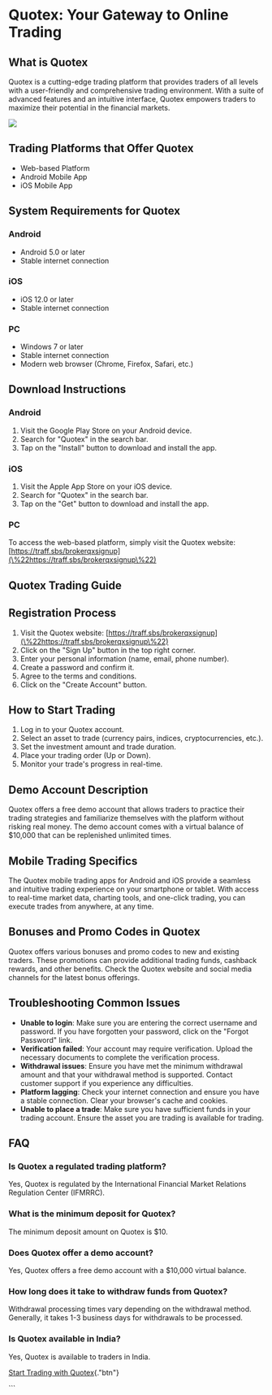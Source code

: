 # Quotex: Your Gateway to Online Trading

## What is Quotex

Quotex is a cutting-edge trading platform that provides traders of all
levels with a user-friendly and comprehensive trading environment. With
a suite of advanced features and an intuitive interface, Quotex empowers
traders to maximize their potential in the financial markets.

[![](https://static.quotex.io/files/3_en/300_250.jpg)](https://traff.sbs/brokerqxlid)

## Trading Platforms that Offer Quotex

-   Web-based Platform
-   Android Mobile App
-   iOS Mobile App

## System Requirements for Quotex

### Android

-   Android 5.0 or later
-   Stable internet connection

### iOS

-   iOS 12.0 or later
-   Stable internet connection

### PC

-   Windows 7 or later
-   Stable internet connection
-   Modern web browser (Chrome, Firefox, Safari, etc.)

## Download Instructions

### Android

1.  Visit the Google Play Store on your Android device.
2.  Search for "Quotex" in the search bar.
3.  Tap on the "Install" button to download and install the app.

### iOS

1.  Visit the Apple App Store on your iOS device.
2.  Search for "Quotex" in the search bar.
3.  Tap on the "Get" button to download and install the app.

### PC

To access the web-based platform, simply visit the Quotex website:
[https://traff.sbs/brokerqxsignup](\%22https://traff.sbs/brokerqxsignup\%22)

## Quotex Trading Guide

## Registration Process

1.  Visit the Quotex website:
    [https://traff.sbs/brokerqxsignup](\%22https://traff.sbs/brokerqxsignup\%22)
2.  Click on the "Sign Up" button in the top right corner.
3.  Enter your personal information (name, email, phone number).
4.  Create a password and confirm it.
5.  Agree to the terms and conditions.
6.  Click on the "Create Account" button.

## How to Start Trading

1.  Log in to your Quotex account.
2.  Select an asset to trade (currency pairs, indices, cryptocurrencies,
    etc.).
3.  Set the investment amount and trade duration.
4.  Place your trading order (Up or Down).
5.  Monitor your trade\'s progress in real-time.

## Demo Account Description

Quotex offers a free demo account that allows traders to practice their
trading strategies and familiarize themselves with the platform without
risking real money. The demo account comes with a virtual balance of
\$10,000 that can be replenished unlimited times.

## Mobile Trading Specifics

The Quotex mobile trading apps for Android and iOS provide a seamless
and intuitive trading experience on your smartphone or tablet. With
access to real-time market data, charting tools, and one-click trading,
you can execute trades from anywhere, at any time.

## Bonuses and Promo Codes in Quotex

Quotex offers various bonuses and promo codes to new and existing
traders. These promotions can provide additional trading funds, cashback
rewards, and other benefits. Check the Quotex website and social media
channels for the latest bonus offerings.

## Troubleshooting Common Issues

-   **Unable to login**: Make sure you are entering the correct username
    and password. If you have forgotten your password, click on the
    "Forgot Password" link.
-   **Verification failed**: Your account may require verification.
    Upload the necessary documents to complete the verification process.
-   **Withdrawal issues**: Ensure you have met the minimum withdrawal
    amount and that your withdrawal method is supported. Contact
    customer support if you experience any difficulties.
-   **Platform lagging**: Check your internet connection and ensure you
    have a stable connection. Clear your browser\'s cache and cookies.
-   **Unable to place a trade**: Make sure you have sufficient funds in
    your trading account. Ensure the asset you are trading is available
    for trading.

## FAQ

### Is Quotex a regulated trading platform?

Yes, Quotex is regulated by the International Financial Market Relations
Regulation Center (IFMRRC).

### What is the minimum deposit for Quotex?

The minimum deposit amount on Quotex is \$10.

### Does Quotex offer a demo account?

Yes, Quotex offers a free demo account with a \$10,000 virtual balance.

### How long does it take to withdraw funds from Quotex?

Withdrawal processing times vary depending on the withdrawal method.
Generally, it takes 1-3 business days for withdrawals to be processed.

### Is Quotex available in India?

Yes, Quotex is available to traders in India.

[Start Trading with
Quotex](\%22https://traff.sbs/brokerqxsignup\%22){."btn"}

\`\`\`

